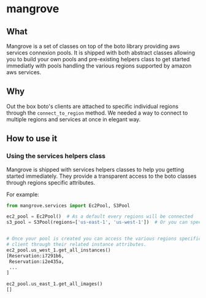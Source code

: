 # mangrove

## What


Mangrove is a set of classes on top of the boto library providing aws services connexion pools.
It is shipped with both abstract classes allowing you to build your own pools and pre-existing helpers class to get started immediatly with pools handling the various regions supported by amazon aws services.

## Why

Out the box boto's clients are attached to specific individual regions through the ``connect_to_region`` method.
We needed a way to connect to multiple regions and services at once in elegant way.


## How to use it


### Using the services helpers class

Mangrove is shipped with services helpers classes to help you getting started immediately.
They provide a transparent access to the boto classes through regions specific attributes. 

For example:

```python
from mangrove.services import Ec2Pool, S3Pool

ec2_pool = Ec2Pool()  # As a default every regions will be connected
s3_pool = S3Pool(regions=['us-east-1', 'us-west-1'])  # Or you can specify the one you're interested in


# Once your pool is created you can access the various regions specific
# client through their related instance attributes. 
ec2_pool.us_west_1.get_all_instances()
[Reservation:i7291b6,
 Reservation:i2e435a,
 ...
]

ec2_pool.us_east_1.get_all_images()
[]
```
